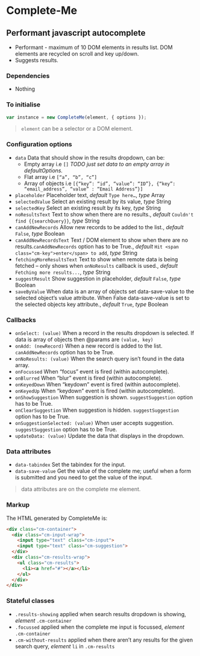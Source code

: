 # Complete-Me
Performant javascript autocomplete
---

- Performant - maximum of 10 DOM elements in results list. DOM elements are recycled on scroll and key up/down.
- Suggests results.

### Dependencies

- Nothing

### To initialise

```javascript
var instance = new CompleteMe(element, { options });
```

> `element` can be a selector or a DOM element.

### Configuration options

- `data` Data that should show in the results dropdown, can be:
  - Empty array i.e `[]` *TODO just set data to an empty array in defaultOptions.*
  - Flat array i.e `[“a”, “b”, “c”]`
  - Array of objects i.e `[{“key”: “id”, “value”: “ID”}, {“key”: “email_address”, “value” : “Email Address”}]`
- `placeholder` Placeholder text, *default* `Type here…`, *type* Array
- `selectedValue` Select an existing result by its value, *type* String
- `selectedKey` Select an existing result by its key, *type* String
- `noResultsText` Text to show when there are no results., *default* `Couldn't find {{searchQuery}}`, *type* String
- `canAddNewRecords` Allow new records to be added to the list., *default* `False`, *type* Boolean
- `canAddNewRecordsText` Text / DOM element to show when there are no results.`canAddNewRecords` option has to be True., *default* `Hit <span class="cm-key">enter</span> to add`, *type* String
- `fetchingMoreResultsText` Text to show when remote data is being fetched – only shows when `onNoResults` callback is used., *default* `Fetching more results...`, *type* String
- `suggestResult` Show suggestion in placeholder, *default* `False`, *type* Boolean
- `saveByValue` When data is an array of objects set data-save-value to the selected object’s value attribute. When False data-save-value is set to the selected objects key attribute., *default* `True`, *type* Boolean

### Callbacks

- `onSelect: (value)` When a record in the results dropdown is selected. If data is array of objects then @params are `(value, key)`
- `onAdd: (newRecord)` When a new record is added to the list. `canAddNewRecords` option has to be True.
- `onNoResults: (value)` When the search query isn’t found in the data array.
- `onFocussed` When “focus” event is fired (within autocomplete).
- `onBlurred` When “blur” event is fired (within autocomplete).
- `onKeyedDown` When “keydown” event is fired (within autocomplete).
- `onKeyedUp` When “keydown” event is fired (within autocomplete).
- `onShowSuggestion` When suggestion is shown. `suggestSuggestion` option has to be True.
- `onClearSuggestion` When suggestion is hidden. `suggestSuggestion` option has to be True.
- `onSuggestionSelected: (value)` When user accepts suggestion. `suggestSuggestion` option has to be True.
- `updateData: (value)` Update the data that displays in the dropdown.

### Data attributes

- `data-tabindex` Set the tabindex for the input.
- `data-save-value` Get the value of the complete me; useful when a form is submitted and you need to get the value of the input.

> data attributes are on the complete me element.

### Markup

The HTML generated by CompleteMe is:

```html
<div class="cm-container">
  <div class="cm-input-wrap">
    <input type="text" class="cm-input">
    <input type="text" class="cm-suggestion">
  </div>
  <div class="cm-results-wrap">
    <ul class="cm-results">
      <li><a href="#"></a></li>
    </ul>
  </div>
</div>
```

### Stateful classes

- `.results-showing` applied when search results dropdown is showing, *element* `.cm-container`
- `.focussed` applied when the complete me input is focussed, *element* `.cm-container`
- `.cm-without-results` applied when there aren’t any results for the given search query, *element* `li` in `.cm-results`
